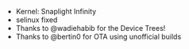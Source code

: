 - Kernel: Snaplight Infinity
- selinux fixed    
- Thanks to @wadiehabib for the Device Trees!
- Thanks to @bertin0 for OTA using unofficial builds
